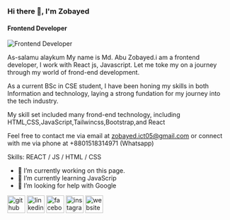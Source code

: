 
### Hi there 👋, I'm Zobayed
#### Frontend Developer
![Frontend Developer](https://media.licdn.com/dms/image/D5616AQExBI8OWJe2Lg/profile-displaybackgroundimage-shrink_350_1400/0/1717701221368?e=1723075200&v=beta&t=nlBQ3fioeEwDwDRvSkukJ7Tt7xis_LC9Dd-3d3rZ78g)

As-salamu alaykum
My name is  Md. Abu Zobayed.i am a frontend developer, I work with React js, Javascript. Let me toke my on a journey through my world of frond-end development. 

As a current BSc in CSE student, I have been honing my skills in both Information and technology, laying a strong fundation for my journey into the tech industry. 

My skill set included many frond-end technology, including HTML,CSS,JavaScript,Tailwincss,Bootstrap,and React 

Feel free to contact me via email at zobayed.ict05@gmail.com or connect with me via phone at +8801518314971 (Whatsapp)

Skills:  REACT / JS / HTML / CSS

- 🔭 I’m currently working on this page. 
- 🌱 I’m currently learning JavaScrip 
- 🤔 I’m looking for help with Google 


[<img src='https://cdn.jsdelivr.net/npm/simple-icons@3.0.1/icons/github.svg' alt='github' height='40'>](https://github.com/https://github.com/AbuZobayed)  [<img src='https://cdn.jsdelivr.net/npm/simple-icons@3.0.1/icons/linkedin.svg' alt='linkedin' height='40'>](https://www.linkedin.com/in/https://www.linkedin.com/in/zobayedhossen//)  [<img src='https://cdn.jsdelivr.net/npm/simple-icons@3.0.1/icons/facebook.svg' alt='facebook' height='40'>](https://www.facebook.com/https://www.facebook.com/md.jehad.7587/)  [<img src='https://cdn.jsdelivr.net/npm/simple-icons@3.0.1/icons/instagram.svg' alt='instagram' height='40'>](https://www.instagram.com/https://www.instagram.com/zobayed_hossen//)  [<img src='https://cdn.jsdelivr.net/npm/simple-icons@3.0.1/icons/icloud.svg' alt='website' height='40'>](www.zobayed.com)  


